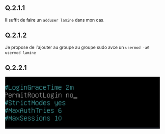 ## Q.2.1.1
Il suffit de faire un `adduser lamine` dans mon cas.

## Q.2.1.2
Je propose de l'ajouter au groupe au groupe sudo avce un `usermod -aG usermod lamine`

## Q.2.2.1


![ex2](./images/ex2_1.png)
